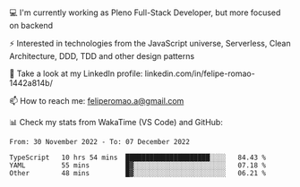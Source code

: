 💻 I'm currently working as Pleno Full-Stack Developer, but more focused on backend

⚡ Interested in technologies from the JavaScript universe, Serverless, Clean Architecture, DDD, TDD and other design patterns

👥 Take a look at my LinkedIn profile: linkedin.com/in/felipe-romao-1442a814b/

📫 How to reach me: feliperomao.a@gmail.com

📊 Check my stats from WakaTime (VS Code) and GitHub:

<!--START_SECTION:waka-->

```text
From: 30 November 2022 - To: 07 December 2022

TypeScript   10 hrs 54 mins  █████████████████████░░░░   84.43 %
YAML         55 mins         █▓░░░░░░░░░░░░░░░░░░░░░░░   07.18 %
Other        48 mins         █▓░░░░░░░░░░░░░░░░░░░░░░░   06.21 %
```

<!--END_SECTION:waka-->
